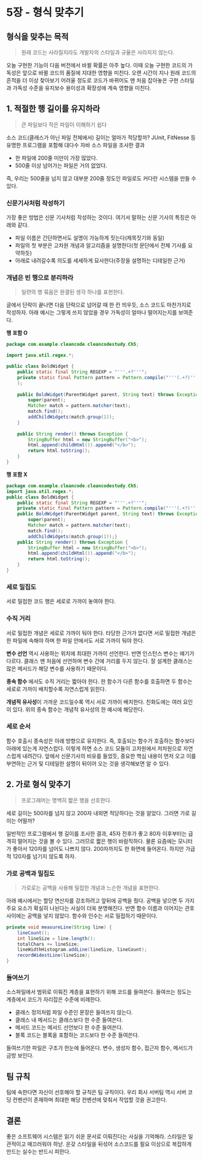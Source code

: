 # 5장 - 형식 맞추기

## 형식을 맞추는 목적

> 원래 코드는 사라질지라도 개발자의 스타일과 규율은 사라지지 않는다.

오늘 구현한 기능이 다음 버전에서 바뀔 확률은 아주 높다. 이때 
오늘 구현한 코드의 가독성은 앞으로 바뀔 코드의 품질에 지대한 영향을 미친다.
오랜 시간이 지나 원래 코드의 흔적을 더 이상 찾아보기 어려울 정도로
코드가 바뀌어도 맨 처음 잡아놓은 구현 스타일과 가독성 수준을 유지보수 용이성과
확장성에 계속 영향을 미친다.

## 1. 적절한 행 길이를 유지하라

> 큰 파일보다 작은 파일이 이해하기 쉽다

소스 코드(클래스가 아닌 파일 전체에서) 길이는 얼마가 적당할까?
JUnit, FitNesse 등 유명한 프로그램을 포함해 대다수 자바 소스 파일을 조사한 결과 
- 한 파일에 200줄 미만이 가장 많았다.
- 500줄 이상 넘어가는 파일은 거의 없었다.

즉, 우리는 500줄을 넘지 않고 대부분 200줄 정도인 파일로도 커다란 시스템을 만들 수 있다.

### 신문기사처럼 작성하기
가장 좋은 방법은 신문 기사처럼 작성하는 것이다. 여기서 말하는 신문 기사의 특징은 아래와 같다.

- 파일 이름은 간단하면서도 설명이 가능하게 짓는다(제목짓기와 동일)
- 파일의 첫 부분은 고차원 개념과 알고리즘을 설명한다(첫 문단에서 전체 기사를 요약하듯)
- 아래로 내려갈수록 의도를 세세하게 묘사한다(주장을 설명하는 디테일한 근거)

### 개념은 빈 행으로 분리하라

> 일련의 행 묶음은 완결된 생각 하나를 표현한다.

글에서 단락이 끝나면 다음 단락으로 넘어갈 때 한 칸 띄우듯, 소스 코드도 마찬가지로 작성하자.
아래 예시는 그렇게 쓰지 않았을 경우 가독성이 얼마나 떨어지는지를 보여준다.

**행 포함 O**
```java
package com.example.cleancode.cleancodestudy.Ch5;

import java.util.regex.*;

public class BoldWidget {
    public static final String REGEXP = "'''.+?'''";
    private static final Pattern pattern = Pattern.compile("'''(.+?)'''", Pattern.MULTILINE + Pattern.DOTALL
    );
    
    public BoldWidget(ParentWidget parent, String text) throws Exception {
        super(parent);
        Matcher match = pattern.matcher(text);
        match.find();
        addChildWidgets(match.group(1));
    }
    
    public String render() throws Exception {
        StringBuffer html = new StringBuffer("<b>");
        html.append(childHtml()).append("</b>");
        return html.toString();
    }
}
```

**행 포함 X**

```java
package com.example.cleancode.cleancodestudy.Ch5;
import java.util.regex.*;
public class BoldWidget {
    public static final String REGEXP = "'''.+?'''";
    private static final Pattern pattern = Pattern.compile("'''(.+?)'''", Pattern.MULTILINE + Pattern.DOTALL);
    public BoldWidget(ParentWidget parent, String text) throws Exception {
        super(parent);
        Matcher match = pattern.matcher(text);
        match.find();
        addChildWidgets(match.group(1));}
    public String render() throws Exception {
        StringBuffer html = new StringBuffer("<b>");
        html.append(childHtml()).append("</b>");
        return html.toString();
    }
}
```

### 세로 밀집도

서로 밀접한 코드 행은 세로로 가까이 놓여야 한다.

### 수직 거리

서로 밀접한 개념은 세로로 가까이 둬야 한다. 타당한 근거가 없다면 서로 밀접한 개념은 한 파일에 속해야 하며
한 파일 안에서도 서로 가까이 둬야 한다. 

**변수 선언** 역시 사용하는 위치에 최대한 가까이 선언한다. 
반면 인스턴스 변수는 얘기가 다르다. 클래스 맨 처음에 선언하며
변수 간에 거리를 두지 않는다. 잘 설계한 클래스는 많은 메서드가 해당 변수를 사용하기 때문이다.

**종속 함수** 에서도 수직 거리는 짧아야 한다. 한 함수가 다른 함수를 호출하면 두 함수는 세로로
가까이 배치할수록 자연스럽게 읽힌다.

**개념적 유사성**이 가까운 코드일수록 역시 서로 가까이 배치한다. 친화도에는 여러 요인이 있다.
위의 종속 함수는 개념적 유사성의 한 예시에 해당한다.

### 세로 순서

함수 호출시 종속성은 아래 방향으로 유지한다. 즉, 호출되는 함수가 호출하는 함수보다 아래에 있는게 자연스럽다.
이렇게 하면 소스 코드 모듈이 고차원에서 저차원으로 자연스럽게 내려간다. 앞에서 신문기사의 비유를 들었듯, 
중요한 핵심 내용이 먼저 오고 이를 부연하는 근거 및 디테일한 설명이 뒤이어 오는 것을 생각해보면 알 수 있다.

## 2. 가로 형식 맞추기
> 프로그래머는 명백히 짧은 행을 선호한다.

세로 길이는 500자를 넘지 않고 200자 내외면 적당하다는 것을 알았다. 그러면 가로 길이는 어떨까?

일반적인 프로그램에서 행 길이를 조사한 결과, 45자 전후가 좋고 80자 이후부터는 급격히 떨어지는 것을 볼 수 있다.
그러므로 짧은 행이 바람직하다. 물론 요즘에는 모니터가 좋아서 120자를 넘어도 나쁘지 않다. 200자까지도 한 화면에 들어온다.
하지만 가급적 120자를 넘기지 않도록 하자.

### 가로 공백과 밀집도

> 가로로는 공백을 사용해 밀접한 개념과 느슨한 개념을 표현한다.

아래 예시에서는 할당 연산자를 강조하려고 앞뒤에 공백을 줬다.
공백을 넣으면 두 가지 주요 요소가 확실히 나뉜다는 사실이 더욱 분명해진다.
반면 함수 이름과 이어지는 관호 사이에는 공백을 넣지 않았다.
함수와 인수는 서로 밀접하기 때문이다.

```java
private void measureLine(String line) {
    lineCount();
    int lineSize = line.length():
    totalChars += lineSize;
    lineWidthHistogram.addLine(lineSize, lineCount);
    recordWidestLine(lineSize);
}


```

### 들여쓰기

소스파일에서 범위로 이뤄진 계층을 표현하기 위해 코드를 들여쓴다. 들여쓰는 정도는 계층에서
코드가 자리잡은 수준에 비례한다. 
- 클래스 정의처럼 파일 수준인 문장은 들여쓰지 않는다.
- 클래스 내 메서드는 클래스보다 한 수준 들여쓴다. 
- 메서드 코드는 메서드 선언보다 한 수준 들여쓴다. 
- 블록 코드는 블록을 포함하는 코드보다 한 수준 들여쓴다.

들여쓰기한 파일은 구조가 한눈에 들어온다. 변수, 생성자 함수, 접근자 함수, 메서드가 금방 보인다.

## 팀 규칙

팀에 속한다면 자신이 선호해야 할 규칙은 팀 규칙이다. 우리 회사 서버팀 역시 서버 코딩 컨벤션이 존재하며 최대한 해당
컨벤션에 맞춰서 작업할 것을 권고한다.

## 결론

좋은 소프트웨어 시스템은 읽기 쉬운 문서로 이뤄진다는 사실을 기억해라. 스타일은 일관적이고 매끄러워야 하낟.
온갖 스타일을 뒤섞어 소스코드를 필요 이상으로 복잡하게 만드는 실수는 반드시 피한다.